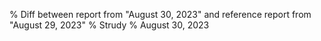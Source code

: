 % Diff between report from "August 30, 2023" and reference report from "August 29, 2023"
% Strudy
% August 30, 2023



